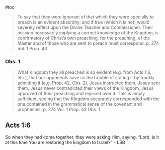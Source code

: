 #toc

>To say that they were ignorant of that which they were specially to preach is an evident absurdity; and if true (which it is not) would severely reflect upon the Divine Teacher and Commissioner. Their mission necessarily implying a correct knowledge of the Kingdom, is confirmatory of Christ’s own preaching, for the preaching, of the Master and of those who are sent to preach must correspond.
>p. 274 Vol. 1 Prop. 43

### Obs. 1

>What Kingdom they all preached is so evident (e.g. from Acts 1:6, etc.), that our opponents save us the trouble of stating it by frankly admitting it (e.g. Prop. 42, Obs. 2). Jesus instructed them, Jesus sent them, Jesus never contradicted their views of the Kingdom, Jesus approved of their preaching and rejoiced over it. This is amply sufficient, seeing that the Kingdom accurately corresponded with the one contained in the grammatical sense of the covenant and prophecies.
> p. 274 Vol. 1 Prop. 43 Obs. 1

## Acts 1:6
So when they had come together, they were asking Him, saying, “Lord, is it at this time You are restoring the kingdom to Israel?” - LSB

